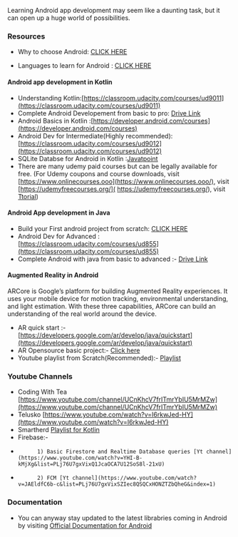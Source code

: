 Learning Android app development may seem like a daunting task, but it can open up a huge world of possibilities. 

### Resources

- Why to choose Android: [CLICK HERE](https://www.hokuapps.com/blogs/10-reasons-choose-android-mobile-application-development/#:~:text=Android%20is%20a%20platform%20that,developers%20are%20intimately%20familiar%20with.)

- Languages to learn for Android : [CLICK HERE](https://www.geeksforgeeks.org/top-programming-languages-for-android-app-development/)


#### Android app development in Kotlin

- Understanding Kotlin:[https://classroom.udacity.com/courses/ud9011](https://classroom.udacity.com/courses/ud9011)
- Complete Android Developement from basic to pro: [Drive Link](https://drive.google.com/drive/folders/1ed9c9zbynXbRP_ZacKdQTlidxNPnX0NW?usp=sharing)
- Android Basics in Kotlin :[https://developer.android.com/courses](https://developer.android.com/courses)
- Android Dev for Intermediate(Highly recommended): [https://classroom.udacity.com/courses/ud9012](https://classroom.udacity.com/courses/ud9012)
- SQLite Databse for Android in Kotlin :[Javatpoint](https://www.javatpoint.com/kotlin-android-sqlite-tutorial#:~:text=%E2%86%92%20%E2%86%90%20prev-,Kotlin%20Android%20SQLite%20Tutorial,database%20is%20embedded%20in%20android.)
- There are many udemy paid courses but can be legally available for free.
    (For Udemy coupons and course downloads,
                        visit [https://www.onlinecourses.ooo](https://www.onlinecourses.ooo/),
                        visit [https://udemyfreecourses.org/]( https://udemyfreecourses.org/),
                        visit [Ttorial](https://ttorial.com/?__cf_chl_jschl_tk__=f96f0851ad5259eed174fac0c07764f57d282054-1595687354-0-AS3P_fNsjd9ipLRLdISsZhD5O8K1ZiN0F9RgFHIRoLOJZFbfF1UuenY7mGHJNrhFpMXz4vtksn6NxhurV3NzyPLK_-Wt1xCD3P0XwyAKLLHbTreUCK0wAUF7MMjxmhjK4VqMtbsvyJ5CFApufN2H4vQ4FiIywwd2XNjNaGtQOwVSnSEhxYcxchHSdE2I_sq5mIMyIhcBRXRjaF-HpyhtqG1nMcfhqLhrAjdyMtAOmLAkAJSdUWHDo5n8vyCyu3xcLyuR9VYfHKtcHNItRldec9CrwkcvqHavF_tj1FarZ3xgGAufGQo5Mh_vCfomsaJjlAWfx_pP5ZZFyS7Bwf-Vofk))


#### Android App development in Java

- Build your First android project from scratch: [CLICK HERE](https://codelabs.developers.google.com/codelabs/build-your-first-android-app/#0)
- Android Dev for Advanced :[https://classroom.udacity.com/courses/ud855](https://classroom.udacity.com/courses/ud855)
- Complete Android with java from basic to advanced :- [Drive Link](https://drive.google.com/file/d/1QlkqbUiynV13z9X9XlYJno1jGeO_1lH2/view?usp=sharing)


#### Augmented Reality in Android
ARCore is Google’s platform for building Augmented Reality experiences. 
It uses your mobile device for motion tracking, environmental understanding, and light estimation. 
With these three capabilities, ARCore can build an understanding of the real world around the device.

- AR quick start :- [https://developers.google.com/ar/develop/java/quickstart](https://developers.google.com/ar/develop/java/quickstart)
- AR Opensource basic project:- [ Click here](https://www.freecodecamp.org/news/how-to-build-an-augmented-reality-android-app-with-arcore-and-android-studio-43e4676cb36f/)
- Youtube playlist from Scratch(Recommended):- [ Playlist](https://www.youtube.com/playlist?list=PLsOU6EOcj51cEDYpCLK_bzo4qtjOwDWfW)


### Youtube Channels 


-  Coding With Tea [https://www.youtube.com/channel/UCnKhcV7frITmrYbIU5MrMZw](https://www.youtube.com/channel/UCnKhcV7frITmrYbIU5MrMZw)
-  Telusko [https://www.youtube.com/watch?v=I6rkwJed-HY](https://www.youtube.com/watch?v=I6rkwJed-HY)
-  Smartherd [Playlist for Kotlin](https://www.youtube.com/playlist?list=PLlxmoA0rQ-LwgK1JsnMsakYNACYGa1cjR)
-  Firebase:-
-           1) Basic Firestore and Realtime Database queries [Yt channel](https://www.youtube.com/watch?v=YHI-B-kMjXg&list=PLj76U7gxVixQ1JcaOCA7U12SoS8l-21xU)
-           2) FCM [Yt channel](https://www.youtube.com/watch?v=JAEldfC6b-c&list=PLj76U7gxVixSZIec8QSQCxHONZTZbQheG&index=1)


### Documentation

- You can anyway stay updated to the latest librabries coming in Android by visiting [Official Documentation for Android](https://developer.android.com/docs)
